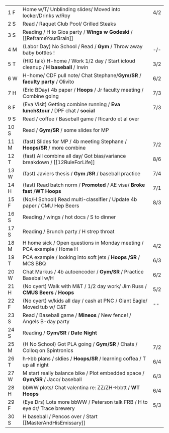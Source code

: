 |      |                                                                                  |     |
| ---- | -------------------------------------------------------------------------------- | --- |
| 1  F | Home w/T/ Unblinding slides/ Moved into locker/Drinks w/Roy                      | 4/2 |
| 2  S | Read / Raquet Club Pool/ Grilled Steaks                                          |     |
| 3  S | Reading / H to Gios party / **Wings w Godeski** / [[ReframeYourBrain]]           |     |
| 4  M | (Labor Day) No School / Read / **Gym** / Throw away baby bottles !               | -/- |
| 5  T | (HIG talk) H-home / Work 1/2 day / Start icloud cleanup / **H baseball** / Irwin | 3/2 |
| 6  W | H-home/ CDF pull note/ Chat Stephane/**Gym/SR** / **faculty party** / Olivito    | 6/2 |
| 7  H | (Eric BDay) 4b paper / **Hoops** / Jr faculty meeting / Combine going            | 7/3 |
| 8  F | (Eva Visit) Getting combine running / **Eva lunch&tour** / DPF chat / **social** | 7/3 |
| 9  S | Read / coffee / Baseball game / Ricardo et al over                               |     |
| 10 S | Read / **Gym/SR** / some slides for MP                                           |     |
| 11 M | (fast) Slides for MP / 4b meeting Stephane / **Hoops/SR** / more combine         | 7/2 |
| 12 T | (fast) All combine all day/ Got bias/variance breakdown / [[12RuleForLife]]      | 8/6 |
| 13 W | (fast) Javiers thesis / **Gym /SR** / baseball practice                          | 7/4 |
| 14 H | (fast) Read batch norm / **Promoted** / AE visa/ **Broke fast** /**WT Hoops**    | 7/1 |
| 15 F | (No/H School) Read multi-classifier / Update 4b paper / CMU Hep Beers            | 8/3 |
| 16 S | Reading / wings / hot docs / S to dinner                                         |     |
| 17 S | Reading / Brunch party / H strep throat                                          |     |
| 18 M | H home sick / Open questions in Monday meeting / PCA example / Home H            | 4/2 |
| 19 T | PCA example / looking into soft jets / **Hoops /SR** / MCS BBQ                   | 6/3 |
| 20 W | Chat Markus / 4b autoencoder / **Gym/SR** / Practice Baseball w/H                | 6/2 |
| 21 H | (No cyert) Walk with M&T / 1/2 day work/ Jim Russ / **CMUS Beers** / **Hoops**   | 5/2 |
| 22 F | (No cyert) w/kids all day / cash at PNC / Giant Eagle/ Moved tub w/ C&T          | --  |
| 23 S | Read / Baseball game / **Mineos** / New fence! / Angels B-day party              |     |
| 24 S | Reading / **Gym/SR** / **Date Night**                                            |     |
| 25 M | (H No School) Got PLA going / **Gym/SR** / Chats / Colloq on Spintronics         | 7/2 |
| 26 T | h->bb plans / sldies / **Hoops/SR** / learning coffea / T up all night           | 6/4 |
| 27 W | M start really balance bike / Plot embedded space / **Gym/SR** / Jaco/ baseball  | 6/3 |
| 28 H | bbWW plots/ Chat valentina re: ZZ/ZH->bbtt / **WT Hoops**                        | 6/4 |
| 29 F | (Eye Drs) Lots more bbWW / Peterson talk FRB / H to eye dr/ Trace brewery        | 5/3 |
| 30 S | H baseball / Pencos over / Start [[MasterAndHisEmissary]]                        |     |



